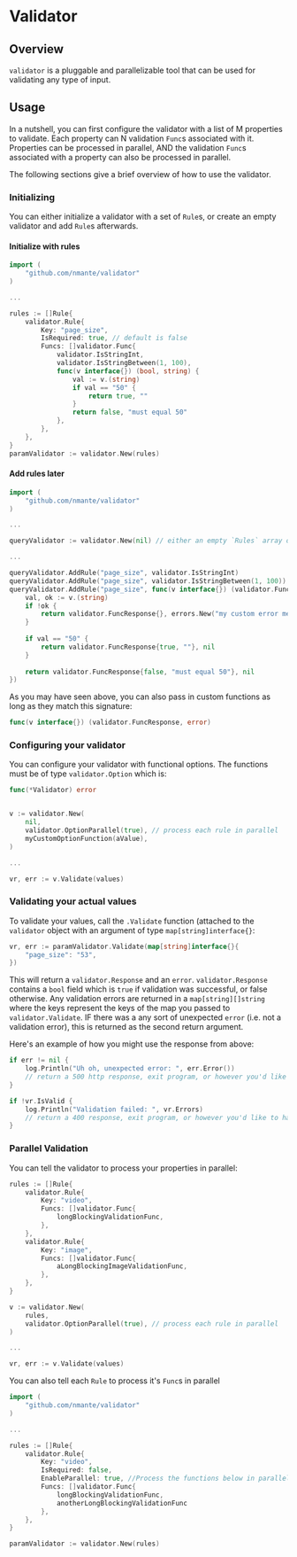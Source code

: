 # Validator

## Overview

`validator` is a pluggable and parallelizable tool that can be used for validating any type of input.

## Usage

In a nutshell, you can first configure the validator with a list of M properties to validate. Each property can N validation `Func`s associated with it. Properties can be processed in parallel, AND the validation `Func`s associated with a property can also be processed in parallel.

The following sections give a brief overview of how to use the validator.

### Initializing

You can either initialize a validator with a set of `Rule`s, or create an empty validator and add `Rule`s afterwards.

#### Initialize with rules

```go
import (
	"github.com/nmante/validator"
)

...

rules := []Rule{
	validator.Rule{
		Key: "page_size",
		IsRequired: true, // default is false
		Funcs: []validator.Func{
			validator.IsStringInt,
			validator.IsStringBetween(1, 100),
			func(v interface{}) (bool, string) {
				val := v.(string)
				if val == "50" {
					return true, ""
				}
				return false, "must equal 50"
			},
		},
	},
}
paramValidator := validator.New(rules)
```

#### Add rules later

```go
import (
	"github.com/nmante/validator"
)

...

queryValidator := validator.New(nil) // either an empty `Rules` array or nil

...

queryValidator.AddRule("page_size", validator.IsStringInt)
queryValidator.AddRule("page_size", validator.IsStringBetween(1, 100))
queryValidator.AddRule("page_size", func(v interface{}) (validator.FuncResponse, error) {
	val, ok := v.(string)
	if !ok {
		return validator.FuncResponse{}, errors.New("my custom error message")
	}
	
	if val == "50" {
		return validator.FuncResponse{true, ""}, nil
	}
	
	return validator.FuncResponse{false, "must equal 50"}, nil
})
```

As you may have seen above, you can also pass in custom functions as long as they match this signature:

```go
func(v interface{}) (validator.FuncResponse, error)
```

### Configuring your validator

You can configure your validator with functional options. The functions must be of type `validator.Option` which is:
```go
func(*Validator) error
```

```go

v := validator.New(
	nil,
	validator.OptionParallel(true), // process each rule in parallel
	myCustomOptionFunction(aValue),
)

...

vr, err := v.Validate(values)
```

### Validating your actual values

To validate your values, call the `.Validate` function (attached to the `validator` object with an argument of type `map[string]interface{}`:

```go
vr, err := paramValidator.Validate(map[string]interface{}{
	"page_size": "53",
})
```

This will return a `validator.Response` and an `error`. `validator.Response` contains a `bool` field which is `true` if validation was successful, or false otherwise. Any validation errors are returned in a `map[string][]string` where the keys represent the keys of the map you passed to `validator.Validate`. IF there was a any sort of unexpected `error` (i.e. not a validation error), this is returned as the second return argument.

Here's an example of how you might use the response from above:

```go
if err != nil {
	log.Println("Uh oh, unexpected error: ", err.Error())
	// return a 500 http response, exit program, or however you'd like to handle this
}

if !vr.IsValid {
	log.Println("Validation failed: ", vr.Errors)
	// return a 400 response, exit program, or however you'd like to handle this
}
```

### Parallel Validation

You can tell the validator to process your properties in parallel:

```go
rules := []Rule{
	validator.Rule{
		Key: "video",
		Funcs: []validator.Func{
			longBlockingValidationFunc,
		},
	},
	validator.Rule{
		Key: "image",
		Funcs: []validator.Func{
			aLongBlockingImageValidationFunc,
		},
	},
}

v := validator.New(
	rules,
	validator.OptionParallel(true), // process each rule in parallel
)

...

vr, err := v.Validate(values)
```

You can also tell each `Rule` to process it's `Func`s in parallel

```go
import (
	"github.com/nmante/validator"
)

...

rules := []Rule{
	validator.Rule{
		Key: "video",
		IsRequired: false,
		EnableParallel: true, //Process the functions below in parallel
		Funcs: []validator.Func{
			longBlockingValidationFunc,
			anotherLongBlockingValidationFunc
		},
	},
}

paramValidator := validator.New(rules)
```
